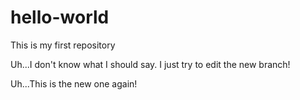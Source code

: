 # hello-world
This is my first repository

Uh...I don't know what I should say. I just try to edit the new branch!

Uh...This is the new one again!
